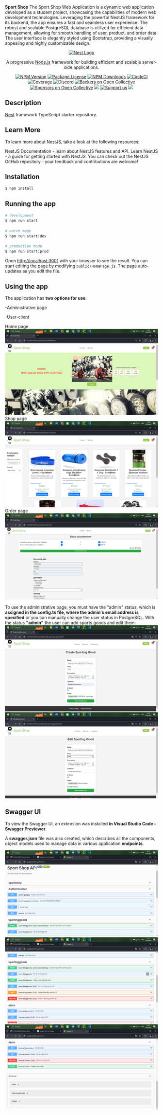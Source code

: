 **Sport Shop**
The Sport Shop Web Application is a dynamic web application developed as a student project, showcasing the capabilities of modern web development technologies. Leveraging the powerful NestJS framework for its backend, the app ensures a fast and seamless user experience. The robust and scalable PostgreSQL database is utilized for efficient data management, allowing for smooth handling of user, product, and order data. The user interface is elegantly styled using Bootstrap, providing a visually appealing and highly customizable design.
<p align="center">
  <a href="http://nestjs.com/" target="blank"><img src="https://nestjs.com/img/logo-small.svg" width="200" alt="Nest Logo" /></a>
</p>

[circleci-image]: https://img.shields.io/circleci/build/github/nestjs/nest/master?token=abc123def456
[circleci-url]: https://circleci.com/gh/nestjs/nest

  <p align="center">A progressive <a href="http://nodejs.org" target="_blank">Node.js</a> framework for building efficient and scalable server-side applications.</p>
    <p align="center">
<a href="https://www.npmjs.com/~nestjscore" target="_blank"><img src="https://img.shields.io/npm/v/@nestjs/core.svg" alt="NPM Version" /></a>
<a href="https://www.npmjs.com/~nestjscore" target="_blank"><img src="https://img.shields.io/npm/l/@nestjs/core.svg" alt="Package License" /></a>
<a href="https://www.npmjs.com/~nestjscore" target="_blank"><img src="https://img.shields.io/npm/dm/@nestjs/common.svg" alt="NPM Downloads" /></a>
<a href="https://circleci.com/gh/nestjs/nest" target="_blank"><img src="https://img.shields.io/circleci/build/github/nestjs/nest/master" alt="CircleCI" /></a>
<a href="https://coveralls.io/github/nestjs/nest?branch=master" target="_blank"><img src="https://coveralls.io/repos/github/nestjs/nest/badge.svg?branch=master#9" alt="Coverage" /></a>
<a href="https://discord.gg/G7Qnnhy" target="_blank"><img src="https://img.shields.io/badge/discord-online-brightgreen.svg" alt="Discord"/></a>
<a href="https://opencollective.com/nest#backer" target="_blank"><img src="https://opencollective.com/nest/backers/badge.svg" alt="Backers on Open Collective" /></a>
<a href="https://opencollective.com/nest#sponsor" target="_blank"><img src="https://opencollective.com/nest/sponsors/badge.svg" alt="Sponsors on Open Collective" /></a>
  <a href="https://paypal.me/kamilmysliwiec" target="_blank"><img src="https://img.shields.io/badge/Donate-PayPal-ff3f59.svg"/></a>
    <a href="https://opencollective.com/nest#sponsor"  target="_blank"><img src="https://img.shields.io/badge/Support%20us-Open%20Collective-41B883.svg" alt="Support us"></a>
  <a href="https://twitter.com/nestframework" target="_blank"><img src="https://img.shields.io/twitter/follow/nestframework.svg?style=social&label=Follow"></a>
</p>
  <!--[![Backers on Open Collective](https://opencollective.com/nest/backers/badge.svg)](https://opencollective.com/nest#backer)
  [![Sponsors on Open Collective](https://opencollective.com/nest/sponsors/badge.svg)](https://opencollective.com/nest#sponsor)-->

## Description

[Nest](https://github.com/nestjs/nest) framework TypeScript starter repository.
## Learn More
To learn more about NestJS, take a look at the following resources:

NestJS Documentation - learn about NestJS features and API.
Learn NestJS - a guide for getting started with NestJS.
You can check out the NestJS GitHub repository - your feedback and contributions are welcome!

## Installation

```bash
$ npm install
```

## Running the app

```bash
# development
$ npm run start

# watch mode
$ npm run start:dev

# production mode
$ npm run start:prod
```
Open [http://localhost:3001](http://localhost:3001) with your browser to see the result.
You can start editing the page by modifying `public/HomePage.js`. The page auto-updates as you edit the file.

## Using the app

The application has **two options for use**:

-Administrative page

-User-client

Home page
![alt text](image-1.png)
Shop page
![alt text](image-2.png)
Order page
![alt text](image-3.png)

To use the administrative page, you must have the "admin" status, which is **assigned in the config.ts file, where the admin's email address is specified** or you can manually change the user status in PostgreSQL.
With the status **"admin"** the user can add sports goods and edit them:
![alt text](image-4.png)
![alt text](image-5.png)

## Swagger UI

To view the Swagger UI, an extension was installed **in Visual Studio Code - Swagger Previewer**.

 A **swagger.json** file was also created, which describes all the components, object models used to manage data in various application **endpoints**.

![alt text](image-6.png)
![alt text](image-7.png)
![alt text](image-8.png)